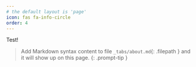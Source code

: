 ```yaml
---
# the default layout is 'page'
icon: fas fa-info-circle
order: 4
---
```


Test!

> Add Markdown syntax content to file `_tabs/about.md`{: .filepath } and it will show up on this page.
{: .prompt-tip }
